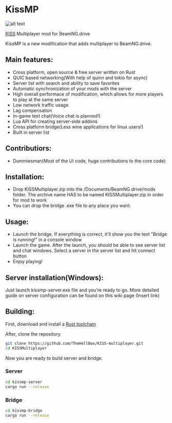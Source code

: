 # KissMP
![alt text](https://i.imgur.com/kxocgKD.png)

[KISS](https://en.wikipedia.org/wiki/KISS_principle) Multiplayer mod for BeamNG.drive

KissMP is a new modification that adds multiplayer to BeamNG.drive.

## Main features:
- Cross platform, open source & free server written on Rust
- QUIC based networking(With help of quinn and tokio for async)
- Server list with search and ability to save favorites
- Automatic synchronization of your mods with the server
- High overall performace of modification, which allows for more players to play at the same server
- Low network traffic usage
- Lag compensation
- In-game text chat(Voice chat is planned!)
- Lua API for creating server-side addons
- Cross platform bridge(Less wine applications for linux users!)
- Built in server list

## Contributiors:
- Dummiesman(Most of the UI code, huge contributions to the core code)

## Installation:
- Drop KISSMultiplayer.zip into the /Documents/BeamNG.drive/mods folder. The archive name HAS to be named KISSMultiplayer.zip in order 
for mod to work
- You can drop the bridge .exe file to any place you want.

## Usage:
- Launch the bridge. If everything is correct, it'll show you the text "Bridge is running!" in a console window
- Launch the game. After the launch, you should be able to see server list and chat windows. Select a server in the server list
and hit connect button
- Enjoy playing!

## Server installation(Windows):
Just launch kissmp-server.exe file and you're ready to go.
More detailed guide on server configuration can be found on this wiki page (Insert link)


## Building:
First, download and install a [Rust toolchain](https://rustup.rs/)

After, clone the repository
```sh
git clone https://github.com/TheHellBox/KISS-multiplayer.git
cd KISSMultiplayer
```
Now you are ready to build server and bridge.
### Server
```sh
cd kissmp-server
cargo run --release
```
### Bridge
```sh
cd kissmp-bridge
cargo run --release
```
